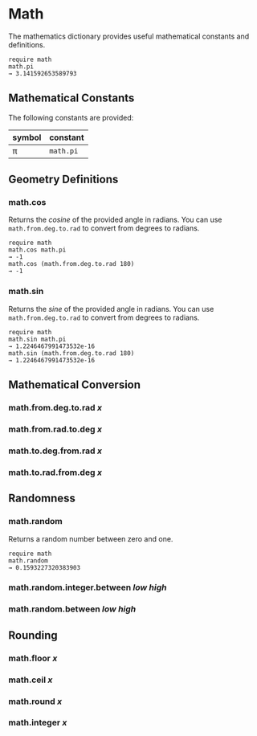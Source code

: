 # Math

The mathematics dictionary provides useful mathematical constants and definitions.

```text
require math
math.pi
→ 3.141592653589793
```

## Mathematical Constants

The following constants are provided:

symbol | constant
-------|---------
&pi;   | `math.pi`

## Geometry Definitions

### math.cos

Returns the _cosine_ of the provided angle in radians. You can use `math.from.deg.to.rad` to convert from degrees to radians.

```text
require math
math.cos math.pi
→ -1
math.cos (math.from.deg.to.rad 180)
→ -1
```

### math.sin

Returns the _sine_ of the provided angle in radians. You can use `math.from.deg.to.rad` to convert from degrees to radians.


```text
require math
math.sin math.pi
→ 1.2246467991473532e-16
math.sin (math.from.deg.to.rad 180)
→ 1.2246467991473532e-16
```

## Mathematical Conversion

### math.from.deg.to.rad _x_
### math.from.rad.to.deg _x_
### math.to.deg.from.rad _x_
### math.to.rad.from.deg _x_

## Randomness

### math.random

Returns a random number between zero and one.

```text
require math
math.random
→ 0.1593227320383903
```

### math.random.integer.between _low_ _high_

### math.random.between _low_ _high_


## Rounding

### math.floor _x_

### math.ceil _x_

### math.round _x_

### math.integer _x_
